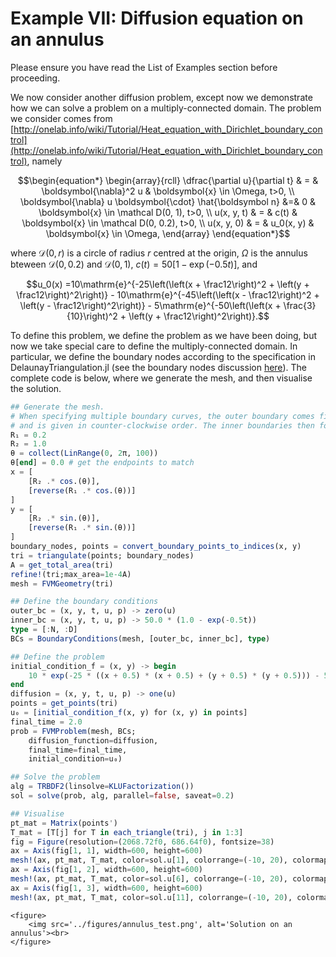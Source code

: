 # Example VII: Diffusion equation on an annulus

Please ensure you have read the List of Examples section before proceeding.

We now consider another diffusion problem, except now we demonstrate how we can solve a problem on a multiply-connected domain. The problem we consider comes from [http://onelab.info/wiki/Tutorial/Heat_equation_with_Dirichlet_boundary_control](http://onelab.info/wiki/Tutorial/Heat_equation_with_Dirichlet_boundary_control), namely

```math
\begin{equation*}
\begin{array}{rcll}
\dfrac{\partial u}{\partial t} & = & \boldsymbol{\nabla}^2 u & \boldsymbol{x} \in \Omega, t>0, \\
\boldsymbol{\nabla} u \boldsymbol{\cdot}  \hat{\boldsymbol n} &=& 0 & \boldsymbol{x} \in \mathcal D(0, 1), t>0, \\
u(x, y, t) & = & c(t) & \boldsymbol{x} \in \mathcal D(0, 0.2),  t>0, \\
u(x, y, 0) & = & u_0(x, y) & \boldsymbol{x} \in \Omega,
\end{array}
\end{equation*}
```

where $\mathcal D(0, r)$ is a circle of radius $r$ centred at the origin, $\Omega$ is the annulus bteween $\mathcal D(0, 0.2)$ and $\mathcal D(0, 1)$, $c(t) = 50[1-\exp(-0.5t)]$, and 

```math 
u_0(x) =10\mathrm{e}^{-25\left(\left(x + \frac12\right)^2 + \left(y + \frac12\right)^2\right)} - 10\mathrm{e}^{-45\left(\left(x - \frac12\right)^2 + \left(y - \frac12\right)^2\right)} - 5\mathrm{e}^{-50\left(\left(x + \frac{3}{10}\right)^2 + \left(y + \frac12\right)^2\right)}.
```

To define this problem, we define the problem as we have been doing, but now we take special care to define the multiply-connected domain. In particular, we define the boundary nodes according to the specification in DelaunayTriangulation.jl (see the boundary nodes discussion [here](https://danielvandh.github.io/DelaunayTriangulation.jl/dev/boundary_handling/)). The complete code is below, where we generate the mesh, and then visualise the solution.

```julia 
## Generate the mesh. 
# When specifying multiple boundary curves, the outer boundary comes first 
# and is given in counter-clockwise order. The inner boundaries then follow. 
R₁ = 0.2
R₂ = 1.0
θ = collect(LinRange(0, 2π, 100))
θ[end] = 0.0 # get the endpoints to match
x = [
    [R₂ .* cos.(θ)],
    [reverse(R₁ .* cos.(θ))]
]
y = [
    [R₂ .* sin.(θ)],
    [reverse(R₁ .* sin.(θ))]
]
boundary_nodes, points = convert_boundary_points_to_indices(x, y)
tri = triangulate(points; boundary_nodes)
A = get_total_area(tri)
refine!(tri;max_area=1e-4A)
mesh = FVMGeometry(tri)

## Define the boundary conditions 
outer_bc = (x, y, t, u, p) -> zero(u)
inner_bc = (x, y, t, u, p) -> 50.0 * (1.0 - exp(-0.5t))
type = [:N, :D]
BCs = BoundaryConditions(mesh, [outer_bc, inner_bc], type)

## Define the problem 
initial_condition_f = (x, y) -> begin
    10 * exp(-25 * ((x + 0.5) * (x + 0.5) + (y + 0.5) * (y + 0.5))) - 5 * exp(-50 * ((x + 0.3) * (x + 0.3) + (y + 0.5) * (y + 0.5))) - 10 * exp(-45 * ((x - 0.5) * (x - 0.5) + (y - 0.5) * (y - 0.5)))
end
diffusion = (x, y, t, u, p) -> one(u)
points = get_points(tri)
u₀ = [initial_condition_f(x, y) for (x, y) in points]
final_time = 2.0
prob = FVMProblem(mesh, BCs;
    diffusion_function=diffusion,
    final_time=final_time,
    initial_condition=u₀)

## Solve the problem 
alg = TRBDF2(linsolve=KLUFactorization())
sol = solve(prob, alg, parallel=false, saveat=0.2)

## Visualise 
pt_mat = Matrix(points')
T_mat = [T[j] for T in each_triangle(tri), j in 1:3]
fig = Figure(resolution=(2068.72f0, 686.64f0), fontsize=38)
ax = Axis(fig[1, 1], width=600, height=600)
mesh!(ax, pt_mat, T_mat, color=sol.u[1], colorrange=(-10, 20), colormap=:viridis)
ax = Axis(fig[1, 2], width=600, height=600)
mesh!(ax, pt_mat, T_mat, color=sol.u[6], colorrange=(-10, 20), colormap=:viridis)
ax = Axis(fig[1, 3], width=600, height=600)
mesh!(ax, pt_mat, T_mat, color=sol.u[11], colorrange=(-10, 20), colormap=:viridis)
```

```@raw html
<figure>
    <img src='../figures/annulus_test.png', alt='Solution on an annulus'><br>
</figure>
```